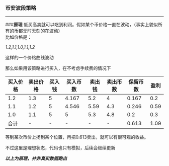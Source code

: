 ### 币安波段策略
---

###**原理**
低买高卖就可以吃到利润。假如某个币价格一直在波动，（事实上貌似所有的币都无时无刻的在波动）  
比如价格是：  

*1.2,1.1,1.0,1.1,1.2*

这样的一个价格曲线波动

那么如果用该策略进行买入，在不考虑手续费的情况下

|  买入价格 | 卖出价格  | 买入钱| 买入币数 | 卖出钱|卖出币数 | 保留币数 | 盈利|
|  ----  | ----  |  ----  | ----  | ----  | ----  | ----  | ----  |
| 1.2  | 1.3 | 5|4.167|5.2|4|0.167|0.2|
| 1.1  | 1.2 | 5|4.546|5.59|4.3|0.246|0.59|
| 1.0  | 1.1 | 5|5|5.3|4.8|0.2|0.3|
| 合计  | - |-|-|-|-|0.613|1.09|

等到某次币价上扬到某个位置，再把0.613卖出，就可以有很可观的收益。

不过这里是理想状态，代码也只有模拟，后续会继续更新

***以上为原理，并非真实数据跑出***








